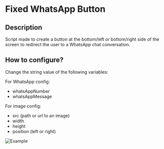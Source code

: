 # Fixed WhatsApp Button

## Description

Script made to create a button at the bottom/left or bottom/right side of the screen to redirect the user to a WhatsApp chat conversation.

## How to configure? 

Change the string value of the following variables: 

For WhatsApp config: 
- whatsAppNumber
- whatsAppMessage
  
For image config: 
- src (path or url to an image)
- width
- height
- position (left or right)


![Example](my-website.example.png)

